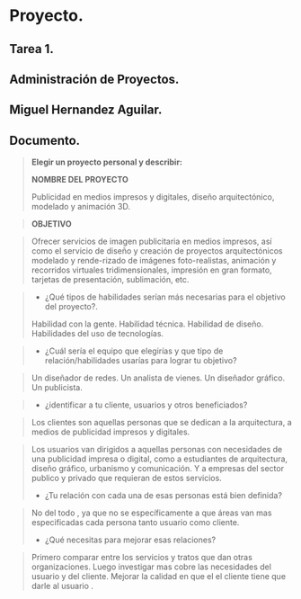 Proyecto.  
=======

Tarea 1.
------------

Administración de Proyectos.
----------------------------------


Miguel Hernandez Aguilar.
-------------------------------



Documento.
-------------

> **Elegir un proyecto personal y describir:**
> 
> **NOMBRE DEL PROYECTO**
> 
> Publicidad en medios impresos y digitales, diseño arquitectónico, modelado y animación 3D. 

> **OBJETIVO**

> Ofrecer servicios de imagen publicitaria en medios impresos, así como el servicio de diseño y creación de proyectos arquitectónicos modelado y rende-rizado de imágenes foto-realistas, animación y recorridos virtuales tridimensionales, impresión en gran formato, tarjetas de presentación, sublimación, etc.    

>- ¿Qué tipos de habilidades serían más necesarias para el objetivo del proyecto?.
>
> Habilidad con la gente.
> Habilidad técnica.
> Habilidad de diseño.
> Habilidades del uso de tecnologías.

>- ¿Cuál sería el equipo que elegirías y que tipo de relación/habilidades usarías para lograr tu objetivo?

> Un diseñador de redes.
> Un analista de vienes.
> Un diseñador gráfico.
> Un publicista.



>- ¿identificar a tu cliente, usuarios y otros beneficiados?

> Los clientes son aquellas personas que se dedican a la arquitectura, a medios de publicidad impresos y digitales.

> Los usuarios van dirigidos a aquellas personas con necesidades de una publicidad impresa o digital, como a estudiantes de arquitectura, diseño gráfico, urbanismo y comunicación. Y a empresas del sector publico y privado que requieran de estos servicios.
>  
>- ¿Tu relación con cada una de esas personas está bien definida?

> No del todo , ya que no se específicamente a que áreas van mas especificadas cada persona tanto usuario como cliente.
> 
>- ¿Qué necesitas para mejorar esas relaciones?

> Primero comparar entre los servicios y tratos que dan otras organizaciones.
> Luego investigar mas cobre las necesidades del usuario y del cliente.
> Mejorar la calidad en que el el cliente tiene que darle al usuario    .










